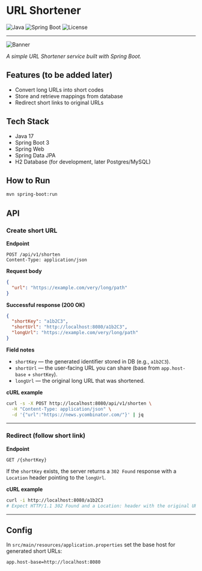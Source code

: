 # URL Shortener

![Java](https://img.shields.io/badge/Java-17-orange)
![Spring Boot](https://img.shields.io/badge/Spring%20Boot-3-brightgreen)
![License](https://img.shields.io/badge/license-MIT-blue)

---

![Banner](https://raw.githubusercontent.com/<aseemjan>/<url-shortener>/main/src/main/assets/banner.png)



*A simple URL Shortener service built with Spring Boot.*

## Features (to be added later)

* Convert long URLs into short codes
* Store and retrieve mappings from database
* Redirect short links to original URLs

## Tech Stack

* Java 17
* Spring Boot 3
* Spring Web
* Spring Data JPA
* H2 Database (for development, later Postgres/MySQL)

## How to Run

```bash
mvn spring-boot:run
```

## API

### Create short URL

**Endpoint**

```
POST /api/v1/shorten
Content-Type: application/json
```

**Request body**

```json
{
  "url": "https://example.com/very/long/path"
}
```

**Successful response (200 OK)**

```json
{
  "shortKey": "a1b2C3",
  "shortUrl": "http://localhost:8080/a1b2C3",
  "longUrl": "https://example.com/very/long/path"
}
```

**Field notes**

* `shortKey` — the generated identifier stored in DB (e.g., `a1b2C3`).
* `shortUrl` — the user-facing URL you can share (base from `app.host-base` + `shortKey`).
* `longUrl` — the original long URL that was shortened.

**cURL example**

```bash
curl -s -X POST http://localhost:8080/api/v1/shorten \
  -H "Content-Type: application/json" \
  -d '{"url":"https://news.ycombinator.com/"}' | jq
```

---

### Redirect (follow short link)

**Endpoint**

```
GET /{shortKey}
```

If the `shortKey` exists, the server returns a `302 Found` response with a `Location` header pointing to the `longUrl`.

**cURL example**

```bash
curl -i http://localhost:8080/a1b2C3
# Expect HTTP/1.1 302 Found and a Location: header with the original URL
```

---

## Config

In `src/main/resources/application.properties` set the base host for generated short URLs:

```
app.host-base=http://localhost:8080
```
